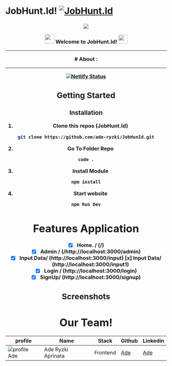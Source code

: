 # JobHunt.Id!  [![JobHunt.Id](https://awesome.re/badge-flat2.svg)](https://)
<h3 align="center">

![](https://capsule-render.vercel.app/api?type=waving&color=gradient&height=100&section=header)

<img src="https://camo.githubusercontent.com/5bbf8ca61ef5f92684489ace45ad6f45984fff87a621040c62b1fe31e3005ff9/687474703a2f2f692e696d6775722e636f6d2f436a34724d72532e676966" width="30">
  Welcome to JobHunt.Id!
  <img src="https://media.giphy.com/media/hvRJCLFzcasrR4ia7z/giphy.gif" width="28">
  
---
<div align="center">
# About :
  
---
[![Netlify Status](https://img.shields.io/badge/Vercel-000000?style=for-the-badge&logo=vercel&logoColor=white)]()
## Getting Started
  
### Installation
  
1. Clone this repos (JobHunt.Id)
```sh
git clone https://github.com/ade-ryzki/JobHunId.git
```
2. Go To Folder Repo
```sh
code .
```
3. Install Module
```sh
npm install
```
  
4. Start website
```sh
npm Run Dev
```
# Features Application
- [x] Home. / (/)
- [x] Admin / (/http://localhost:3000/admin)
- [x] Input Data/ (http://localhost:3000/input)
[x] Input Data/ (http://localhost:3000/input1)
- [x] Login / (http://localhost:3000/login)
- [x] SignUp/ (http://localhost:3000/signup)
## Screenshots  

  
# Our Team!
 | profile | Name | Stack | Github | Linkedin |
 | ------- | ---- | ------ | ------ | -------- |
 | ![profile Ade][img-Ade] | Ade Ryzki Aprinata | Frontend | [Ade](https://github.com/ade-ryzki)|[Ade](https://www.linkedin.com/in/aderyzki/)
  
[img-Ade]: https://avatars.githubusercontent.com/u/95088271?v=4
